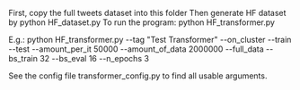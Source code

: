 First, copy the full tweets dataset into this folder
Then generate HF dataset by python HF_dataset.py
To run the program: python HF_transformer.py

E.g.: python HF_transformer.py --tag "Test Transformer" --on_cluster --train --test --amount_per_it 50000 --amount_of_data 2000000 --full_data --bs_train 32 --bs_eval 16 --n_epochs 3

See the config file transformer_config.py to find all usable arguments.

